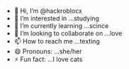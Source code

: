 - 👋 Hi, I’m @hackroblocx
- 👀 I’m interested in ...studying
- 🌱 I’m currently learning ...scince
- 💞️ I’m looking to collaborate on ...love
- 📫 How to reach me ...texting
- 😄 Pronouns: ...she/her
- ⚡ Fun fact: ...I love cats 

<!---
hackroblocx/hackroblocx is a ✨ special ✨ repository because its `README.md` (this file) appears on your GitHub profile.
You can click the Preview link to take a look at your changes.
--->
